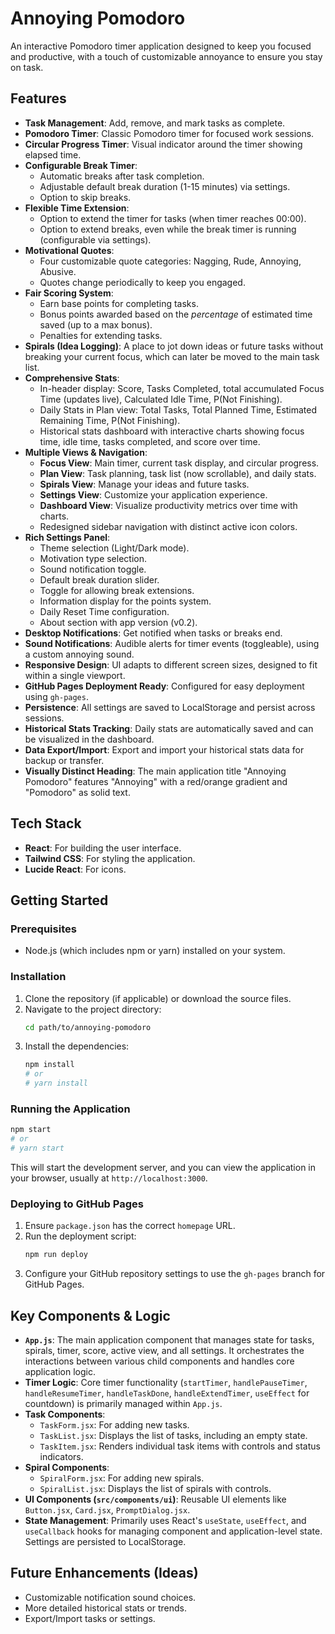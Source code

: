 # Annoying Pomodoro

An interactive Pomodoro timer application designed to keep you focused and productive, with a touch of customizable annoyance to ensure you stay on task.

## Features

*   **Task Management**: Add, remove, and mark tasks as complete.
*   **Pomodoro Timer**: Classic Pomodoro timer for focused work sessions.
*   **Circular Progress Timer**: Visual indicator around the timer showing elapsed time.
*   **Configurable Break Timer**: 
    *   Automatic breaks after task completion.
    *   Adjustable default break duration (1-15 minutes) via settings.
    *   Option to skip breaks.
*   **Flexible Time Extension**: 
    *   Option to extend the timer for tasks (when timer reaches 00:00).
    *   Option to extend breaks, even while the break timer is running (configurable via settings).
*   **Motivational Quotes**: 
    *   Four customizable quote categories: Nagging, Rude, Annoying, Abusive.
    *   Quotes change periodically to keep you engaged.
*   **Fair Scoring System**: 
    *   Earn base points for completing tasks.
    *   Bonus points awarded based on the *percentage* of estimated time saved (up to a max bonus).
    *   Penalties for extending tasks.
*   **Spirals (Idea Logging)**: A place to jot down ideas or future tasks without breaking your current focus, which can later be moved to the main task list.
*   **Comprehensive Stats**: 
    *   In-header display: Score, Tasks Completed, total accumulated Focus Time (updates live), Calculated Idle Time, P(Not Finishing).
    *   Daily Stats in Plan view: Total Tasks, Total Planned Time, Estimated Remaining Time, P(Not Finishing).
    *   Historical stats dashboard with interactive charts showing focus time, idle time, tasks completed, and score over time.
*   **Multiple Views & Navigation**: 
    *   **Focus View**: Main timer, current task display, and circular progress.
    *   **Plan View**: Task planning, task list (now scrollable), and daily stats.
    *   **Spirals View**: Manage your ideas and future tasks.
    *   **Settings View**: Customize your application experience.
    *   **Dashboard View**: Visualize productivity metrics over time with charts.
    *   Redesigned sidebar navigation with distinct active icon colors.
*   **Rich Settings Panel**:
    *   Theme selection (Light/Dark mode).
    *   Motivation type selection.
    *   Sound notification toggle.
    *   Default break duration slider.
    *   Toggle for allowing break extensions.
    *   Information display for the points system.
    *   Daily Reset Time configuration.
    *   About section with app version (v0.2).
*   **Desktop Notifications**: Get notified when tasks or breaks end.
*   **Sound Notifications**: Audible alerts for timer events (toggleable), using a custom annoying sound.
*   **Responsive Design**: UI adapts to different screen sizes, designed to fit within a single viewport.
*   **GitHub Pages Deployment Ready**: Configured for easy deployment using `gh-pages`.
*   **Persistence**: All settings are saved to LocalStorage and persist across sessions.
*   **Historical Stats Tracking**: Daily stats are automatically saved and can be visualized in the dashboard.
*   **Data Export/Import**: Export and import your historical stats data for backup or transfer.
*   **Visually Distinct Heading**: The main application title "Annoying Pomodoro" features "Annoying" with a red/orange gradient and "Pomodoro" as solid text.

## Tech Stack

*   **React**: For building the user interface.
*   **Tailwind CSS**: For styling the application.
*   **Lucide React**: For icons.

## Getting Started

### Prerequisites

*   Node.js (which includes npm or yarn) installed on your system.

### Installation

1.  Clone the repository (if applicable) or download the source files.
2.  Navigate to the project directory:
    ```bash
    cd path/to/annoying-pomodoro
    ```
3.  Install the dependencies:
    ```bash
    npm install
    # or
    # yarn install
    ```

### Running the Application

```bash
npm start
# or
# yarn start
```
This will start the development server, and you can view the application in your browser, usually at `http://localhost:3000`.

### Deploying to GitHub Pages

1.  Ensure `package.json` has the correct `homepage` URL.
2.  Run the deployment script:
    ```bash
    npm run deploy
    ```
3.  Configure your GitHub repository settings to use the `gh-pages` branch for GitHub Pages.

## Key Components & Logic

*   **`App.js`**: The main application component that manages state for tasks, spirals, timer, score, active view, and all settings. It orchestrates the interactions between various child components and handles core application logic.
*   **Timer Logic**: Core timer functionality (`startTimer`, `handlePauseTimer`, `handleResumeTimer`, `handleTaskDone`, `handleExtendTimer`, `useEffect` for countdown) is primarily managed within `App.js`.
*   **Task Components**:
    *   `TaskForm.jsx`: For adding new tasks.
    *   `TaskList.jsx`: Displays the list of tasks, including an empty state.
    *   `TaskItem.jsx`: Renders individual task items with controls and status indicators.
*   **Spiral Components**:
    *   `SpiralForm.jsx`: For adding new spirals.
    *   `SpiralList.jsx`: Displays the list of spirals with controls.
*   **UI Components (`src/components/ui`)**: Reusable UI elements like `Button.jsx`, `Card.jsx`, `PromptDialog.jsx`.
*   **State Management**: Primarily uses React's `useState`, `useEffect`, and `useCallback` hooks for managing component and application-level state. Settings are persisted to LocalStorage.

## Future Enhancements (Ideas)

*   Customizable notification sound choices.
*   More detailed historical stats or trends.
*   Export/Import tasks or settings. 
